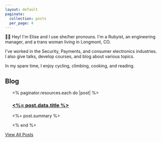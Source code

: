```yaml
---
layout: default
paginate:
  collection: posts
  per_page: 4
---
```

👋🏻 Hey! I'm Elise and I use she/her pronouns. I'm a Rubyist, an engineering manager, and a trans
woman living in Longmont, CO.

I've worked in the Security, Payments, and consumer electronics
industries. I also give talks, develop courses, and blog about various
topics.

In my spare time, I enjoy cycling, climbing, cooking, and reading.

<h2>Blog</h2>
<ul>
  <% paginator.resources.each do |post| %>
    <article>
      <h3>
        <a href="<%= post.relative_url %>">
          <%= post.data.title %>
        </a>
      </h3>
      <p>
        <%= post.summary %>
      </p>
    </article>
    <% end %>
</ul>

<a href="/posts">View All Posts</a>
